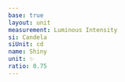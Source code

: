 ```yaml
---
base: true
layout: unit
measurement: Luminous Intensity
si: Candela
siUnit: cd
name: Shiny
unit: ✨
ratio: 0.75
---
```

